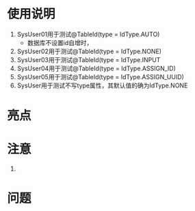 # 使用说明
1. SysUser01用于测试@TableId(type = IdType.AUTO)
   * 数据库不设置id自增时，
2. SysUser02用于测试@TableId(type = IdType.NONE)
3. SysUser03用于测试@TableId(type = IdType.INPUT
4. SysUser04用于测试@TableId(type = IdType.ASSIGN_ID)
5. SysUser05用于测试@TableId(type = IdType.ASSIGN_UUID)
6. SysUser用于测试不写type属性，其默认值的确为IdType.NONE

# 亮点
# 注意
1. 
# 问题
